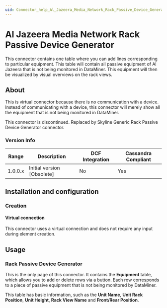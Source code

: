 ```yaml
---
uid: Connector_help_Al_Jazeera_Media_Network_Rack_Passive_Device_Generator
---
```


# Al Jazeera Media Network Rack Passive Device Generator

This connector contains one table where you can add lines corresponding to particular equipment. This table will contain all passive equipment of Al Jazeera that is not being monitored in DataMiner. This equipment will then be visualized by visual overviews on the rack views.

## About

This is virtual connector because there is no communication with a device. Instead of communicating with a device, this connector will merely show all the equipment that is not being monitored in DataMiner.

This connector is discontinued. Replaced by Skyline Generic Rack Passive Device Generator connector.

### Version Info

| Range   | Description                | DCF Integration | Cassandra Compliant |
|---------|----------------------------|-----------------|---------------------|
| 1.0.0.x | Initial version [Obsolete] | No              | Yes                 |

## Installation and configuration

### Creation

#### Virtual connection

This connector uses a virtual connection and does not require any input during element creation.

## Usage

### Rack Passive Device Generator

This is the only page of this connector. It contains the **Equipment** table, which allows you to add or delete rows via a button. Each row corresponds to a piece of passive equipment that is not being monitored by DataMiner.

This table has basic information, such as the **Unit Name**, **Unit Rack Position**, **Unit Height**, **Rack View Name** and **Front/Rear Position**.
